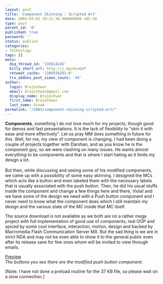 ```yaml
---
layout: post
title: 'Component Skinning : Scripted Art'
date: 2003-03-01 19:21:30.000000000 +05:30
type: post
parent_id: '0'
published: true
password: ''
status: publish
categories:
- Technology
tags: []
meta:
  dsq_thread_id: '135614245'
  bitly_short_url: http://j.mp/mLwQxP
  retweet_cache: '1309550291:0'
  trx_addons_post_views_count: '44'
author:
  login: Brajeshwar
  email: brajeshwar@gmail.com
  display_name: Brajeshwar
  first_name: Brajeshwar
  last_name: Oinam
permalink: "/2003/component-skinning-scripted-art/"
---
```

<p><strong>Components</strong>, something I do not love much for my projects, though good for demos and fast presentations. It is the lack of flexibility to "skin it with ease and more effectively". Let us pray MM does something in future for this. Well, for me, my view of component is changing. I had been doing a couple of projects together with Darshan, and as you know he is the component guy, so we were clashing on many issues. He wants almost everything to be components and that is where I start hating as it limits my design a lot.<br />
<!--more--><br />
But then, while discussing and seeing some of his modified components, we came up with a possibility of some easy skinning. I designed the MCs which acts like a button and even labeled them with the necessary labels that is usually associated with the push button. Then, he did his usual stuffs inside the component and change a few things here and there, Viola! and we have some of the design we need with a Push button component and I never need to know what the component does which I still maintain my design and the various state of the MC inside that MC itself.</p>
<p>The source download is not available as we both are on a rather mega project with full implementation of good use of components, real OOP and spiced by some cool interface, interaction, motion, design and backed by Macromedia Flash Communication Server MX. But the sad thing is we are in strict NDA and may not be even able to show it to the general public even after its release save for few ones whom will be invited to view through emails.</p>
<p><a href="<?=$downloads?>flashmx/mp3player/" title="view example">Preview</a><br />
<em>The buttons you see there are the modified push button component.</em></p>
<p>[Note: I have not done a preload routine for the 37 KB file, so please wait on a slow connection.]</p>
